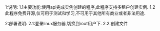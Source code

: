 1:说明:
  1.1主要功能:使用api完成实例创建的程序,此程序支持多租户创建实例.
  1.2此程序免费开源,仅可用于测试和学习,不可用于其他所有商业或者非法用途.

2:部署说明:
  2.1:登录linux服务器,切换到root用户下.
  2.2:创建文件
